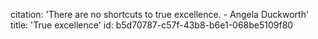 citation: 'There are no shortcuts to true excellence. - Angela Duckworth'
title: 'True excellence'
id: b5d70787-c57f-43b8-b6e1-068be5109f80
